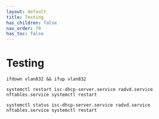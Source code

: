```yaml
---
layout: default 
title: Testing
has_children: false
nav_order: 70
has_toc: false
---
```


# Testing

`ifdown vlan832 && ifup vlan832`

`systemctl restart isc-dhcp-server.service radvd.service nftables.service systemctl restart`

`systemctl status isc-dhcp-server.service radvd.service nftables.service systemctl restart`